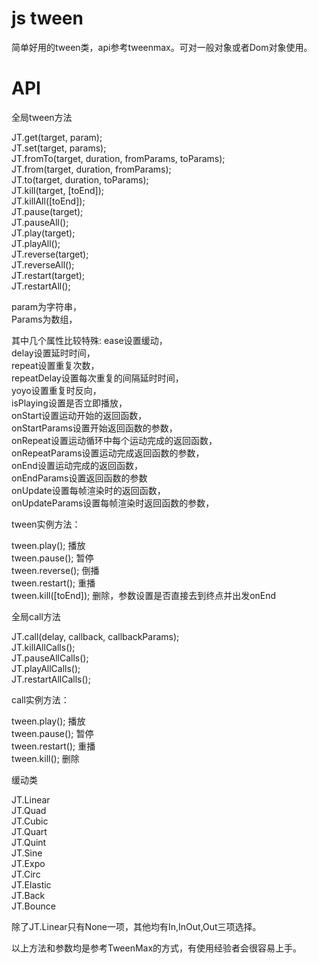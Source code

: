 js tween
============

简单好用的tween类，api参考tweenmax。可对一般对象或者Dom对象使用。


API
============

全局tween方法  

JT.get(target, param);  
JT.set(target, params);  
JT.fromTo(target, duration, fromParams, toParams);  
JT.from(target, duration, fromParams);  
JT.to(target, duration, toParams);  
JT.kill(target, [toEnd]);  
JT.killAll([toEnd]);  
JT.pause(target);  
JT.pauseAll();  
JT.play(target);  
JT.playAll();  
JT.reverse(target);  
JT.reverseAll();  
JT.restart(target);  
JT.restartAll();  

param为字符串，  
Params为数组，

其中几个属性比较特殊:
ease设置缓动，  
delay设置延时时间，  
repeat设置重复次数，  
repeatDelay设置每次重复的间隔延时时间，  
yoyo设置重复时反向，  
isPlaying设置是否立即播放，  
onStart设置运动开始的返回函数，  
onStartParams设置开始返回函数的参数，  
onRepeat设置运动循环中每个运动完成的返回函数，  
onRepeatParams设置运动完成返回函数的参数，  
onEnd设置运动完成的返回函数，  
onEndParams设置返回函数的参数  
onUpdate设置每帧渲染时的返回函数，  
onUpdateParams设置每帧渲染时返回函数的参数，  

tween实例方法：

tween.play(); 播放  
tween.pause(); 暂停  
tween.reverse(); 倒播  
tween.restart(); 重播  
tween.kill([toEnd]); 删除，参数设置是否直接去到终点并出发onEnd




全局call方法  

JT.call(delay, callback, callbackParams);  
JT.killAllCalls();  
JT.pauseAllCalls();  
JT.playAllCalls();  
JT.restartAllCalls();  

call实例方法：

tween.play(); 播放  
tween.pause(); 暂停  
tween.restart(); 重播  
tween.kill(); 删除


缓动类

JT.Linear  
JT.Quad  
JT.Cubic  
JT.Quart  
JT.Quint  
JT.Sine  
JT.Expo  
JT.Circ  
JT.Elastic  
JT.Back  
JT.Bounce  

除了JT.Linear只有None一项，其他均有In,InOut,Out三项选择。


以上方法和参数均是参考TweenMax的方式，有使用经验者会很容易上手。


